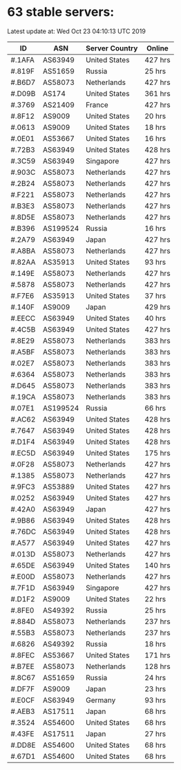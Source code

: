 # 63 stable servers:

Latest update at: Wed Oct 23 04:10:13 UTC 2019

| ID | ASN | Server Country | Online |
| -- | --- | -------------- | ------ |
| #.1AFA | AS63949 | United States | 427 hrs |
| #.819F | AS51659 | Russia | 25 hrs |
| #.B6D7 | AS58073 | Netherlands | 427 hrs |
| #.D09B | AS174 | United States | 361 hrs |
| #.3769 | AS21409 | France | 427 hrs |
| #.8F12 | AS9009 | United States | 20 hrs |
| #.0613 | AS9009 | United States | 18 hrs |
| #.0E01 | AS53667 | United States | 16 hrs |
| #.72B3 | AS63949 | United States | 428 hrs |
| #.3C59 | AS63949 | Singapore | 427 hrs |
| #.903C | AS58073 | Netherlands | 427 hrs |
| #.2B24 | AS58073 | Netherlands | 427 hrs |
| #.F221 | AS58073 | Netherlands | 427 hrs |
| #.B3E3 | AS58073 | Netherlands | 427 hrs |
| #.8D5E | AS58073 | Netherlands | 427 hrs |
| #.B396 | AS199524 | Russia | 16 hrs |
| #.2A79 | AS63949 | Japan | 427 hrs |
| #.A8BA | AS58073 | Netherlands | 427 hrs |
| #.82AA | AS35913 | United States | 93 hrs |
| #.149E | AS58073 | Netherlands | 427 hrs |
| #.5878 | AS58073 | Netherlands | 427 hrs |
| #.F7E6 | AS35913 | United States | 37 hrs |
| #.140F | AS9009 | Japan | 429 hrs |
| #.EECC | AS63949 | United States | 40 hrs |
| #.4C5B | AS63949 | United States | 427 hrs |
| #.8E29 | AS58073 | Netherlands | 383 hrs |
| #.A5BF | AS58073 | Netherlands | 383 hrs |
| #.02E7 | AS58073 | Netherlands | 383 hrs |
| #.6364 | AS58073 | Netherlands | 383 hrs |
| #.D645 | AS58073 | Netherlands | 383 hrs |
| #.19CA | AS58073 | Netherlands | 383 hrs |
| #.07E1 | AS199524 | Russia | 66 hrs |
| #.AC62 | AS63949 | United States | 428 hrs |
| #.7647 | AS63949 | United States | 428 hrs |
| #.D1F4 | AS63949 | United States | 428 hrs |
| #.EC5D | AS63949 | United States | 175 hrs |
| #.0F28 | AS58073 | Netherlands | 427 hrs |
| #.1385 | AS58073 | Netherlands | 427 hrs |
| #.9FC3 | AS53889 | United States | 427 hrs |
| #.0252 | AS63949 | United States | 427 hrs |
| #.42A0 | AS63949 | Japan | 427 hrs |
| #.9B86 | AS63949 | United States | 428 hrs |
| #.76DC | AS63949 | United States | 428 hrs |
| #.A577 | AS63949 | United States | 427 hrs |
| #.013D | AS58073 | Netherlands | 427 hrs |
| #.65DE | AS63949 | United States | 140 hrs |
| #.E00D | AS58073 | Netherlands | 427 hrs |
| #.7F1D | AS63949 | Singapore | 427 hrs |
| #.D1F2 | AS9009 | United States | 22 hrs |
| #.8FE0 | AS49392 | Russia | 25 hrs |
| #.884D | AS58073 | Netherlands | 237 hrs |
| #.55B3 | AS58073 | Netherlands | 237 hrs |
| #.6826 | AS49392 | Russia | 18 hrs |
| #.8FEC | AS53667 | United States | 171 hrs |
| #.B7EE | AS58073 | Netherlands | 128 hrs |
| #.8C67 | AS51659 | Russia | 24 hrs |
| #.DF7F | AS9009 | Japan | 23 hrs |
| #.E0CF | AS63949 | Germany | 93 hrs |
| #.AEB3 | AS17511 | Japan | 68 hrs |
| #.3524 | AS54600 | United States | 68 hrs |
| #.43FE | AS17511 | Japan | 27 hrs |
| #.DD8E | AS54600 | United States | 68 hrs |
| #.67D1 | AS54600 | United States | 68 hrs |

